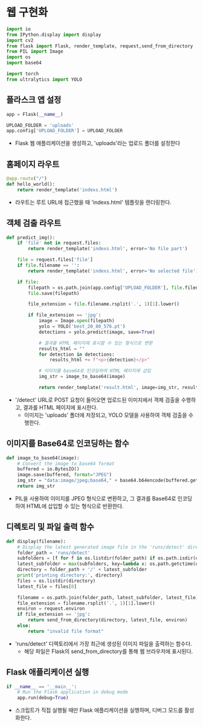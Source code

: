 # 웹 구현화

```python
import io
from IPython.display import display
import cv2
from flask import Flask, render_template, request,send_from_directory
from PIL import Image
import os
import base64

import torch
from ultralytics import YOLO
```

## 플라스크 앱 설정

```python
app = Flask(__name__)

UPLOAD_FOLDER = 'uploads'
app.config['UPLOAD_FOLDER'] = UPLOAD_FOLDER
```
-  Flask 웹 애플리케이션을 생성하고, 'uploads'라는 업로드 폴더를 설정한다

## 홈페이지 라우트
```python
@app.route("/")
def hello_world():
    return render_template('indexs.html')
```
- 라우트는 루트 URL에 접근했을 때 'indexs.html' 템플릿을 렌더링한다.

## 객체 검출 라우트

```python
def predict_img():
    if 'file' not in request.files:
        return render_template('indexs.html', error='No file part')

    file = request.files['file']
    if file.filename == '':
        return render_template('indexs.html', error='No selected file')

    if file:
        filepath = os.path.join(app.config['UPLOAD_FOLDER'], file.filename)
        file.save(filepath)

        file_extension = file.filename.rsplit('.', 1)[1].lower()

        if file_extension == 'jpg':
            image = Image.open(filepath)
            yolo = YOLO('best_20_80_576.pt')
            detections = yolo.predict(image, save=True)

            # 결과를 HTML 페이지에 표시할 수 있는 형식으로 변환
            results_html = ""
            for detection in detections:
                results_html += f"<p>{detection}</p>"

            # 이미지를 base64로 인코딩하여 HTML 페이지에 삽입
            img_str = image_to_base64(image)

            return render_template('result.html', image=img_str, results=results_html)
```

- '/detect' URL로 POST 요청이 들어오면 업로드된 이미지에서 객체 검출을 수행하고, 결과를 HTML 페이지에 표시한다.
    - 이미지는 'uploads' 폴더에 저장되고, YOLO 모델을 사용하여 객체 검출을 수행한다.
## 이미지를 Base64로 인코딩하는 함수

```python
def image_to_base64(image):
    # Convert the image to base64 format
    buffered = io.BytesIO()
    image.save(buffered, format="JPEG")
    img_str = "data:image/jpeg;base64," + base64.b64encode(buffered.getvalue()).decode()
    return img_str
```
- PIL을 사용하여 이미지를 JPEG 형식으로 변환하고, 그 결과를 Base64로 인코딩하여 HTML에 삽입할 수 있는 형식으로 반환한다.

## 디렉토리 및 파일 출력 함수
```python
def display(filename):
    # Display the latest generated image file in the 'runs/detect' directory
    folder_path = 'runs/detect'
    subfolders = [f for f in os.listdir(folder_path) if os.path.isdir(os.path.join(folder_path, f))]
    latest_subfolder = max(subfolders, key=lambda x: os.path.getctime(os.path.join(folder_path, x)))
    directory = folder_path + '/' + latest_subfolder
    print('printing directory:', directory)
    files = os.listdir(directory)
    latest_file = files[0]

    filename = os.path.join(folder_path, latest_subfolder, latest_file)
    file_extension = filename.rsplit('.', 1)[1].lower()
    environ = request.environ
    if file_extension == 'jpg':
        return send_from_directory(directory, latest_file, environ)
    else:
        return "invalid file format"
```
- 'runs/detect' 디렉토리에서 가장 최근에 생성된 이미지 파일을 출력하는 함수다.
    - 해당 파일은 Flask의 send_from_directory를 통해 웹 브라우저에 표시된다.
## Flask 애플리케이션 실행

```python
if __name__ == '__main__':
    # Run the Flask application in debug mode
    app.run(debug=True)
```
- 스크립트가 직접 실행될 때만 Flask 애플리케이션을 실행하며, 디버그 모드를 활성화한다.
